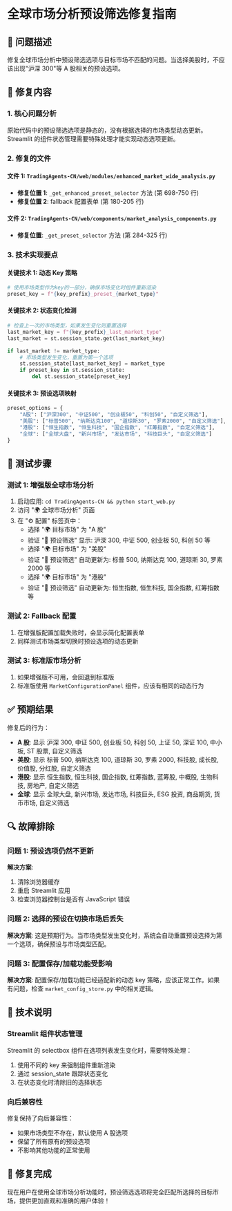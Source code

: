 # 全球市场分析预设筛选修复指南

## 🎯 问题描述

修复全球市场分析中预设筛选选项与目标市场不匹配的问题。当选择美股时，不应该出现"沪深 300"等 A 股相关的预设选项。

## 🔧 修复内容

### 1. 核心问题分析

原始代码中的预设筛选选项是静态的，没有根据选择的市场类型动态更新。Streamlit 的组件状态管理需要特殊处理才能实现动态选项更新。

### 2. 修复的文件

#### 文件 1: `TradingAgents-CN/web/modules/enhanced_market_wide_analysis.py`

- **修复位置 1**: `_get_enhanced_preset_selector` 方法 (第 698-750 行)
- **修复位置 2**: fallback 配置表单 (第 180-205 行)

#### 文件 2: `TradingAgents-CN/web/components/market_analysis_components.py`

- **修复位置**: `_get_preset_selector` 方法 (第 284-325 行)

### 3. 技术实现要点

#### 关键技术 1: 动态 Key 策略

```python
# 使用市场类型作为key的一部分，确保市场变化时组件重新渲染
preset_key = f"{key_prefix}_preset_{market_type}"
```

#### 关键技术 2: 状态变化检测

```python
# 检查上一次的市场类型，如果发生变化则重置选择
last_market_key = f"{key_prefix}_last_market_type"
last_market = st.session_state.get(last_market_key)

if last_market != market_type:
    # 市场类型发生变化，重置为第一个选项
    st.session_state[last_market_key] = market_type
    if preset_key in st.session_state:
        del st.session_state[preset_key]
```

#### 关键技术 3: 预设选项映射

```python
preset_options = {
    "A股": ["沪深300", "中证500", "创业板50", "科创50", "自定义筛选"],
    "美股": ["标普500", "纳斯达克100", "道琼斯30", "罗素2000", "自定义筛选"],
    "港股": ["恒生指数", "恒生科技", "国企指数", "红筹指数", "自定义筛选"],
    "全球": ["全球大盘", "新兴市场", "发达市场", "科技巨头", "自定义筛选"]
}
```

## 🧪 测试步骤

### 测试 1: 增强版全球市场分析

1. 启动应用: `cd TradingAgents-CN && python start_web.py`
2. 访问 "🌍 全球市场分析" 页面
3. 在 "⚙️ 配置" 标签页中：
   - 选择 "🌍 目标市场" 为 "A 股"
   - 验证 "🎲 预设筛选" 显示: 沪深 300, 中证 500, 创业板 50, 科创 50 等
   - 选择 "🌍 目标市场" 为 "美股"
   - 验证 "🎲 预设筛选" 自动更新为: 标普 500, 纳斯达克 100, 道琼斯 30, 罗素 2000 等
   - 选择 "🌍 目标市场" 为 "港股"
   - 验证 "🎲 预设筛选" 自动更新为: 恒生指数, 恒生科技, 国企指数, 红筹指数 等

### 测试 2: Fallback 配置

1. 在增强版配置加载失败时，会显示简化配置表单
2. 同样测试市场类型切换时预设选项的动态更新

### 测试 3: 标准版市场分析

1. 如果增强版不可用，会回退到标准版
2. 标准版使用 `MarketConfigurationPanel` 组件，应该有相同的动态行为

## ✅ 预期结果

修复后的行为：

- **A 股**: 显示 沪深 300, 中证 500, 创业板 50, 科创 50, 上证 50, 深证 100, 中小板, ST 股票, 自定义筛选
- **美股**: 显示 标普 500, 纳斯达克 100, 道琼斯 30, 罗素 2000, 科技股, 成长股, 价值股, 分红股, 自定义筛选
- **港股**: 显示 恒生指数, 恒生科技, 国企指数, 红筹指数, 蓝筹股, 中概股, 生物科技, 房地产, 自定义筛选
- **全球**: 显示 全球大盘, 新兴市场, 发达市场, 科技巨头, ESG 投资, 商品期货, 货币市场, 自定义筛选

## 🔍 故障排除

### 问题 1: 预设选项仍然不更新

**解决方案**:

1. 清除浏览器缓存
2. 重启 Streamlit 应用
3. 检查浏览器控制台是否有 JavaScript 错误

### 问题 2: 选择的预设在切换市场后丢失

**解决方案**:
这是预期行为。当市场类型发生变化时，系统会自动重置预设选择为第一个选项，确保预设与市场类型匹配。

### 问题 3: 配置保存/加载功能受影响

**解决方案**:
配置保存/加载功能已经适配新的动态 key 策略，应该正常工作。如果有问题，检查 `market_config_store.py` 中的相关逻辑。

## 📝 技术说明

### Streamlit 组件状态管理

Streamlit 的 selectbox 组件在选项列表发生变化时，需要特殊处理：

1. 使用不同的 key 来强制组件重新渲染
2. 通过 session_state 跟踪状态变化
3. 在状态变化时清除旧的选择状态

### 向后兼容性

修复保持了向后兼容性：

- 如果市场类型不存在，默认使用 A 股选项
- 保留了所有原有的预设选项
- 不影响其他功能的正常使用

## 🎉 修复完成

现在用户在使用全球市场分析功能时，预设筛选选项将完全匹配所选择的目标市场，提供更加直观和准确的用户体验！
